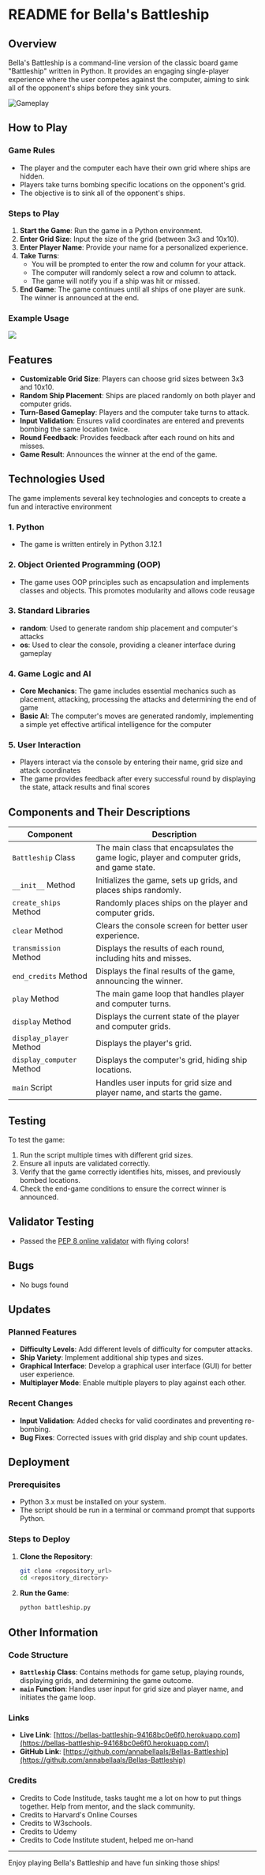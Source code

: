 # README for Bella's Battleship

## Overview

Bella's Battleship is a command-line version of the classic board game "Battleship" written in Python. It provides an engaging single-player experience where the user competes against the computer, aiming to sink all of the opponent's ships before they sink yours.

![Gameplay](https://github.com/annabellaals/Bellas-Battleship/blob/main/images/2.png)

## How to Play

### Game Rules

- The player and the computer each have their own grid where ships are hidden.
- Players take turns bombing specific locations on the opponent's grid.
- The objective is to sink all of the opponent's ships.

### Steps to Play

1. **Start the Game**: Run the game in a Python environment.
2. **Enter Grid Size**: Input the size of the grid (between 3x3 and 10x10).
3. **Enter Player Name**: Provide your name for a personalized experience.
4. **Take Turns**: 
   - You will be prompted to enter the row and column for your attack.
   - The computer will randomly select a row and column to attack.
   - The game will notify you if a ship was hit or missed.
5. **End Game**: The game continues until all ships of one player are sunk. The winner is announced at the end.

### Example Usage

![](https://github.com/annabellaals/Bellas-Battleship/blob/main/images/1.png)

## Features

- **Customizable Grid Size**: Players can choose grid sizes between 3x3 and 10x10.
- **Random Ship Placement**: Ships are placed randomly on both player and computer grids.
- **Turn-Based Gameplay**: Players and the computer take turns to attack.
- **Input Validation**: Ensures valid coordinates are entered and prevents bombing the same location twice.
- **Round Feedback**: Provides feedback after each round on hits and misses.
- **Game Result**: Announces the winner at the end of the game.

## Technologies Used

The game implements several key technologies and concepts to create a fun and interactive environment

### 1. Python
- The game is written entirely in Python 3.12.1

### 2. Object Oriented Programming (OOP)
- The game uses OOP principles such as encapsulation and implements classes and objects. This promotes modularity and allows code reusage

### 3. Standard Libraries
- **random**: Used to generate random ship placement and computer's attacks
- **os**: Used to clear the console, providing a cleaner interface during gameplay

### 4. Game Logic and AI
- **Core Mechanics**: The game includes essential mechanics such as placement, attacking, processing the attacks and determining the end of game
- **Basic AI**: The computer's moves are generated randomly, implementing a simple yet effective artifical intelligence for the computer

### 5. User Interaction
- Players interact via the console by entering their name, grid size and attack coordinates
- The game provides feedback after every successful round by displaying the state, attack results and final scores

## Components and Their Descriptions

| Component       | Description                                                                 |
|-----------------|-----------------------------------------------------------------------------|
| `Battleship` Class | The main class that encapsulates the game logic, player and computer grids, and game state. |
| `__init__` Method | Initializes the game, sets up grids, and places ships randomly.            |
| `create_ships` Method | Randomly places ships on the player and computer grids.                   |
| `clear` Method | Clears the console screen for better user experience.                         |
| `transmission` Method | Displays the results of each round, including hits and misses.            |
| `end_credits` Method | Displays the final results of the game, announcing the winner.             |
| `play` Method | The main game loop that handles player and computer turns.                     |
| `display` Method | Displays the current state of the player and computer grids.                  |
| `display_player` Method | Displays the player's grid.                                              |
| `display_computer` Method | Displays the computer's grid, hiding ship locations.                    |
| `main` Script | Handles user inputs for grid size and player name, and starts the game.        |

## Testing

To test the game:
1. Run the script multiple times with different grid sizes.
2. Ensure all inputs are validated correctly.
3. Verify that the game correctly identifies hits, misses, and previously bombed locations.
4. Check the end-game conditions to ensure the correct winner is announced.

## Validator Testing

- Passed the [PEP 8 online validator](https://pep8ci.herokuapp.com/) with flying colors!

## Bugs

- No bugs found

## Updates

### Planned Features

- **Difficulty Levels**: Add different levels of difficulty for computer attacks.
- **Ship Variety**: Implement additional ship types and sizes.
- **Graphical Interface**: Develop a graphical user interface (GUI) for better user experience.
- **Multiplayer Mode**: Enable multiple players to play against each other.

### Recent Changes

- **Input Validation**: Added checks for valid coordinates and preventing re-bombing.
- **Bug Fixes**: Corrected issues with grid display and ship count updates.

## Deployment

### Prerequisites

- Python 3.x must be installed on your system.
- The script should be run in a terminal or command prompt that supports Python.

### Steps to Deploy

1. **Clone the Repository**: 
    ```sh
    git clone <repository_url>
    cd <repository_directory>
    ```
2. **Run the Game**:
    ```sh
    python battleship.py
    ```

## Other Information

### Code Structure

- **`Battleship` Class**: Contains methods for game setup, playing rounds, displaying grids, and determining the game outcome.
- **`main` Function**: Handles user input for grid size and player name, and initiates the game loop.

### Links

- **Live Link**: [https://bellas-battleship-94168bc0e6f0.herokuapp.com](https://bellas-battleship-94168bc0e6f0.herokuapp.com/)
- **GitHub Link**: [https://github.com/annabellaals/Bellas-Battleship](https://github.com/annabellaals/Bellas-Battleship)

### Credits

- Credits to Code Institude, tasks taught me a lot on how to put things together. Help from mentor, and the slack community.
- Credits to Harvard's Online Courses
- Credits to W3schools.
- Credits to Udemy
- Credits to Code Institute student, helped me on-hand

---

Enjoy playing Bella's Battleship and have fun sinking those ships!